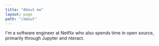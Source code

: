 ```yaml
---
title: "About me"
layout: page
path: "/about"
---
```


I'm a software engineer at Netflix who also spends time in open source, primarily
through Jupyter and nteract.
